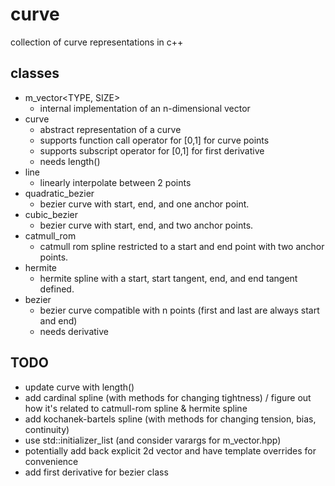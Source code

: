 # curve

collection of curve representations in c++

## classes

* m_vector<TYPE, SIZE>
  * internal implementation of an n-dimensional vector
* curve
  * abstract representation of a curve
  * supports function call operator for [0,1] for curve points
  * supports subscript operator for [0,1] for first derivative
  * needs length()
* line
  * linearly interpolate between 2 points
* quadratic_bezier
  * bezier curve with start, end, and one anchor point.
* cubic_bezier
  * bezier curve with start, end, and two anchor points.
* catmull_rom
  * catmull rom spline restricted to a start and end point with two anchor points.
* hermite
  * hermite spline with a start, start tangent, end, and end tangent defined.
* bezier
  * bezier curve compatible with n points (first and last are always start and end)
  * needs derivative

## TODO

* update curve with length()
* add cardinal spline (with methods for changing tightness) / figure out how it's related to catmull-rom spline & hermite spline
* add kochanek-bartels spline (with methods for changing tension, bias, continuity)
* use std::initializer_list (and consider varargs for m_vector.hpp)
* potentially add back explicit 2d vector and have template overrides for convenience
* add first derivative for bezier class
